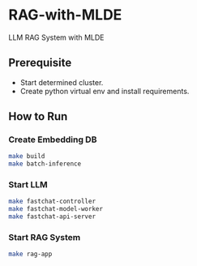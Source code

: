 # RAG-with-MLDE
LLM RAG System with MLDE

## Prerequisite

- Start determined cluster.
- Create python virtual env and install requirements.

## How to Run

### Create Embedding DB

``` bash
make build
make batch-inference
```

### Start LLM

``` bash
make fastchat-controller
make fastchat-model-worker
make fastchat-api-server
```

### Start RAG System

``` bash
make rag-app
```
